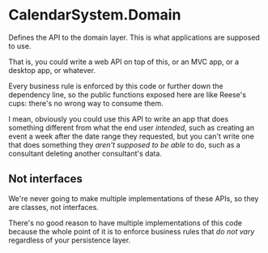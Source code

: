﻿# CalendarSystem.Domain

Defines the API to the domain layer. This is what applications are supposed to use.

That is, you could write a web API on top of this, or an MVC app, or a desktop app, or whatever.

Every business rule is enforced by this code or further down the dependency line, so the public functions
exposed here are like Reese's cups: there's no wrong way to consume them.

I mean, obviously you could use this API to write an app that does something different from what the end user
*intended*, such as creating an event a week after the date range they requested, but you can't write one that does
something they *aren't supposed to be able* to do, such as a consultant deleting another consultant's data.

## Not interfaces

We're never going to make multiple implementations of these APIs, so they are classes, not interfaces.

There's no good reason to have multiple implementations of this code because the whole point of it is to enforce business
rules that *do not vary* regardless of your persistence layer.
